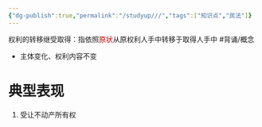 ```yaml
---
{"dg-publish":true,"permalink":"/studyup///","tags":["知识点","民法"]}
---
```


权利的转移继受取得：指依照<font color="#c00000">原状</font>从原权利人手中转移于取得人手中 #背诵/概念 
- 主体变化、权利内容不变
# 典型表现
1. 受让不动产所有权
